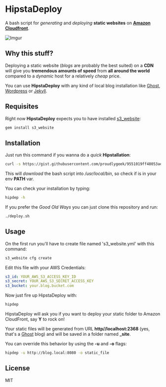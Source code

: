 HipstaDeploy
=========

A bash script for *generating* and *deploying* **static websites** on **[Amazon Cloudfront][1]**.

![Imgur](http://i.imgur.com/vSmiPIj.gif?1)

Why this stuff?
-----------

Deploying a static website (*blogs* are probably the best suited) on a **CDN** will give you **tremendous amounts of speed** from **all around the world** compared to a *dynamic* host for a relatively *cheap* price.

You can use **HipstaDeploy** with any kind of local blog installation like [Ghost][3], [Wordpress][4] or [Jekyll][5].

Requisites
-------

Right now **HipstaDeploy** expects you to have installed [s3_website][2]:

```ruby
gem install s3_website
```

Installation
---------

Just run this command if you wanna do a *quick* **Hipstallation**:

```bash
curl -s https://gist.githubusercontent.com/proudlygeek/9551019ff48053ae5bf3/raw/install.sh | sh
```

This will *download* the bash script into */usr/local/bin*, so check if is in your env **PATH** var.

You can check your installation by typing:

```bash
hipdep -h
```

If you prefer the *Good Old Ways* you can just clone this repository and run:

```bash
./deploy.sh
```

Usage
----

On the first run you'll have to create file named    's3_website.yml' with this command:

```bash
s3_website cfg create
```

Edit this file with your AWS Credentials:

```yaml
s3_id: YOUR_AWS_S3_ACCESS_KEY_ID
s3_secret: YOUR_AWS_S3_SECRET_ACCESS_KEY
s3_bucket: your.blog.bucket.com
```

Now just fire up HipstaDeploy with:

```bash
hipdep
```

HipstaDeploy will ask you if you want to deploy your static folder to Amazon CloudFront, say **Y** to rock on!

Your static files will be generated from URL **http//localhost:2368** (yes, that's a [Ghost][3] blog) and will be saved in a folder named **_site**. 

You can override this behavior by using the **-u** and **-o** flags:

```bash
hipdep -u http://blog.local:8080 -o static_file
```

License
-----
MIT

[1]:http://aws.amazon.com/cloudfront/
[2]:https://github.com/laurilehmijoki/s3_website
[3]:https://ghost.org/
[4]:https://www.wordpress.org
[5]:http://jekyllrb.com/
